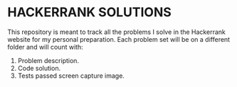 # HACKERRANK SOLUTIONS

This repository is meant to track all the problems I solve in the Hackerrank website for my personal preparation. Each problem set will be on a different folder and will count with:

1. Problem description.
2. Code solution.
3. Tests passed screen capture image.
